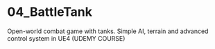 # 04_BattleTank
Open-world combat game with tanks. Simple AI, terrain and advanced control system in UE4 (UDEMY COURSE)
